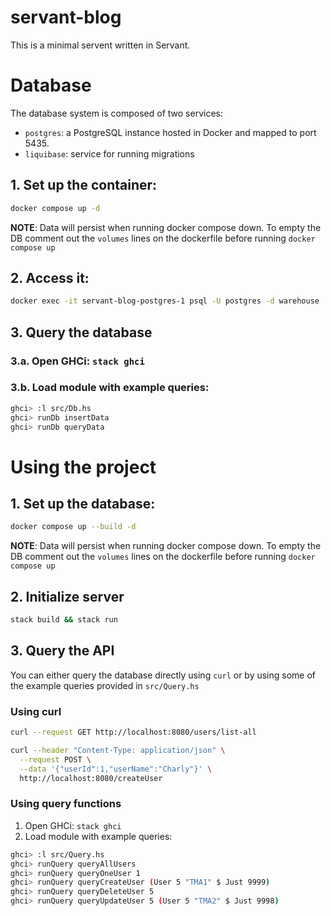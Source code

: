 # servant-blog

This is a minimal servent written in Servant.

# Database

The database system is composed of two services:

- `postgres`: a PostgreSQL instance hosted in Docker and mapped to port 5435. 
- `liquibase`: service for running migrations

## 1. Set up the container:

```bash
docker compose up -d
```

**NOTE**: Data will persist when running docker compose down. To empty the DB comment out the `volumes` lines on 
the dockerfile before running `docker compose up`

## 2. Access it:

```bash
docker exec -it servant-blog-postgres-1 psql -U postgres -d warehouse
```

## 3. Query the database

### 3.a. Open GHCi: `stack ghci`
### 3.b. Load module with example queries: 

```bash
ghci> :l src/Db.hs
ghci> runDb insertData
ghci> runDb queryData
```

# Using the project

## 1. Set up the database:

```bash
docker compose up --build -d
```

**NOTE**: Data will persist when running docker compose down. To empty the DB comment out the `volumes` lines on 
the dockerfile before running `docker compose up`

## 2. Initialize server

```bash
stack build && stack run
```

## 3. Query the API

You can either query the database directly using `curl` or by using some of the example queries provided in `src/Query.hs`

### Using curl

```bash
curl --request GET http://localhost:8080/users/list-all 

curl --header "Content-Type: application/json" \
  --request POST \
  --data '{"userId":1,"userName":"Charly"}' \
  http://localhost:8080/createUser
```

### Using query functions

1. Open GHCi: `stack ghci`
2. Load module with example queries: 

```bash
ghci> :l src/Query.hs
ghci> runQuery queryAllUsers
ghci> runQuery queryOneUser 1
ghci> runQuery queryCreateUser (User 5 "TMA1" $ Just 9999)
ghci> runQuery queryDeleteUser 5
ghci> runQuery queryUpdateUser 5 (User 5 "TMA2" $ Just 9998)
```